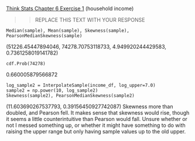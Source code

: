 [Think Stats Chapter 6 Exercise 1](http://greenteapress.com/thinkstats2/html/thinkstats2007.html#toc60) (household income)

>> REPLACE THIS TEXT WITH YOUR RESPONSE
```
Median(sample), Mean(sample), Skewness(sample), PearsonMedianSkewness(sample)
```
(51226.45447894046, 74278.70753118733, 4.949920244429583, 0.7361258019141782)
```
cdf.Prob(74278)
```
0.660005879566872
```
log_sample2 = InterpolateSample(income_df, log_upper=7.0)
sample2 = np.power(10, log_sample2)
Skewness(sample2), PearsonMedianSkewness(sample2)
```
(11.603690267537793, 0.39156450927742087) 
Skewness more than doubled, and Pearson fell. It makes sense that skewness would rise, though it seems a little counterintuitive than Pearson would fall. Unsure whether or not I messed something up, or whether it might have something to do with raising the upper range but only having sample values up to the old upper.
